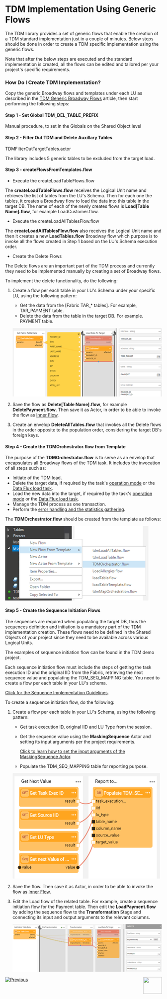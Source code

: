 # TDM Implementation Using Generic Flows

The TDM library provides a set of generic flows that enable the creation of a TDM standard implementation just in a couple of minutes.  Below steps should be done in order to create a TDM specific implementation using the generic flows.

Note that after the below steps are executed and the standard implementation is created, all the flows can be edited and tailored per your project's specific requirements.

### How Do I Create TDM Implementation?

Copy the generic Broadway flows and templates under each LU as described in the [TDM Generic Broadway Flows](10_tdm_generic_broadway_flows.md) article, then start performing the following steps:



#### Step 1 - Set Global TDM_DEL_TABLE_PREFIX

Manual procedure, to set in the Globals on the Shared Object level 



#### Step 2 - Filter Out TDM and Delete Auxillary  Tables

TDMFilterOutTargetTables.actor

The library includes 5 generic tables to be excluded from the target load.



#### Step 3 - createFlowsFromTemplates.flow

<!--run one new flow - createFlowsFromTemplates that includes the creation of load and delete flows. This is in Shared, not in TDM_LIBRARY LU -->

* Execute the createLoadTableFlows.flow

The **createLoadTableFlows.flow** receives the Logical Unit name and retrieves the list of tables from the LU's Schema. Then for each one the tables, it creates a Broadway flow to load the data into this table in the target DB. The name of each of the newly creates flows is **Load[Table Name].flow**, for example LoadCustomer.flow.

<!--check with Taha - regarding trnFilterOutTable ... -->

* Execute the createLoadAllTablesFlow.flow

The **createLoadAllTablesFlow.flow** also receives the Logical Unit name and then it creates a new **LoadTables.flow** Broadway flow which purpose is to invoke all the flows created in Step 1 based on the LU's Schema execution order.

* Create the Delete Flows

<!---->

The Delete flows are an important part of the TDM process and currently they need to be implemented manually by creating a set of Broadway flows. 

To implement the delete functionality, do the following:

1. Create a flow per each table in your LU's Schema under your specific LU, using the following pattern:

   * Get the data from the [Fabric TAR_* tables]. For example, TAR_PAYMENT table.
   * Delete the data from the table in the target DB. For example. PAYMENT table.

   ![image](images/11_tdm_impl_01.PNG)

2. Save the flow as **Delete[Table Name].flow**, for example **DeletePayment.flow**. Then save it as Actor, in order to be able to invoke the flow as [Inner Flow](/articles/19_Broadway/22_broadway_flow_inner_flows.md#save-as-actor).

3. Create an envelop **DeleteAllTables.flow** that invokes all the Delete flows in the order opposite to the population order, considering the target DB's foreign keys. 


#### Step 4 - Create the TDMOrchestrator.flow from Template

The purpose of the **TDMOrchestrator.flow** is to serve as an envelop that encapsulates all Broadway flows of the TDM task. It includes the invocation of all steps such as:

* Initiate of the TDM load.
* Delete the target data, if required by the task's [operation mode](/articles/TDM/tdm_gui/19_load_task_request_parameters_regular_mode.md#operation-mode) or the [Data Flux load task](/articles/TDM/tdm_gui/20_load_task_dataflux_mode.md[).
* Load the new data into the target, if required by the task's [operation mode](/articles/TDM/tdm_gui/19_load_task_request_parameters_regular_mode.md#operation-mode) or the [Data Flux load task](/articles/TDM/tdm_gui/20_load_task_dataflux_mode.md[). 
* Manage the TDM process as one transaction.
* Perform the [error handling and the statistics gathering](12_tdm_error_handling_and_statistics). 

The **TDMOrchestrator.flow** should be created from the template as follows:

![image](images/11_tdm_impl_02.PNG)

#### Step 5 - Create the Sequence Initiation Flows

The sequences are required when populating the target DB, thus the sequences definition and initiation is a mandatory part of the TDM implementation creation. These flows need to be defined in the Shared Objects of your project since they need to be available across various Logical Units. 

The examples of sequence initiation flow can be found in the TDM demo project. 

Each sequence initiation flow must include the steps of getting the task execution ID and the original IID from the Fabric, retrieving the next sequence value and populating the TDM_SEQ_MAPPING table. You need to create a flow per each table in your LU's schema. 

[Click for the Sequence Implementation Guidelines](/actors/08_sequence_implementation_guide.md). 

To create a sequence initiation flow, do the following:

1. Create a flow per each table in your LU's Schema, using the following pattern:

   * Get task execution ID, original IID and LU Type from the session.

   * Get the sequence value using the **MaskingSequence** Actor and setting its input arguments per the project requirements.

     [Click to learn how to set the input arguments of the MaskingSequence Actor](/articles/19_Broadway/actors/07_masking_and_sequence_actors.md#how-do-i-set-masking-input-arguments).

   * Populate the TDM_SEQ_MAPPING table for reporting purpose.

   ![image](images/11_tdm_impl_03.PNG)

2. Save the flow. Then save it as Actor, in order to be able to invoke the flow as [Inner Flow](/articles/19_Broadway/22_broadway_flow_inner_flows.md#save-as-actor).

3. Edit the Load flow of the related table. For example, create a sequence initiation flow for the Payment table. Then edit the **LoadPayment.flow** by adding the sequence flow to the **Transformation** Stage and connecting its input and output arguments to the relevant columns.

   ![image](images/11_tdm_impl_04.PNG)



[![Previous](/articles/images/Previous.png)](10_tdm_generic_broadway_flows.md)[<img align="right" width="60" height="54" src="/articles/images/Next.png">](12_tdm_error_handling_and_statistics.md)



